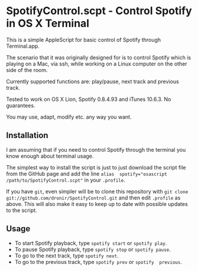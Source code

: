 # SpotifyControl.scpt - Control Spotify in OS X Terminal

This is a simple AppleScript for basic control of Spotify through
Terminal.app.

The scenario that it was originally designed for is to control Spotify 
which is playing on a Mac,  via ssh, while working on a Linux computer 
on the other side  of the room.

Currently supported functions are: play/pause, next track and previous 
track.

Tested to work on OS X Lion, Spotify 0.8.4.93 and iTunes 10.6.3. No 
guarantees.

You may use, adapt, modify etc. any way you want.


## Installation

I am assuming that if you need to control Spotify through the terminal 
you know enough about terminal usage.

The simplest way to install the script is just to just download the 
script file from the GitHub page and add the line `alias 
spotify="osascript /path/to/SpotifyControl.scpt"` in your `.profile`.

If you have `git`, even simpler will be to clone this repository with 
`git clone git://github.com/dronir/SpotifyControl.git` and then edit 
`.profile` as above. This will also make it easy to keep up to date 
with possible updates to the script.


## Usage

* To start Spotify playback, type `spotify start` or `spotify play`.
* To pause Spotify playback, type `spotify stop` or `spotify pause`.
* To go to the next track, type `spotify next`.
* To go to the previous track, type `spotify prev` or `spotify 
previous`.

